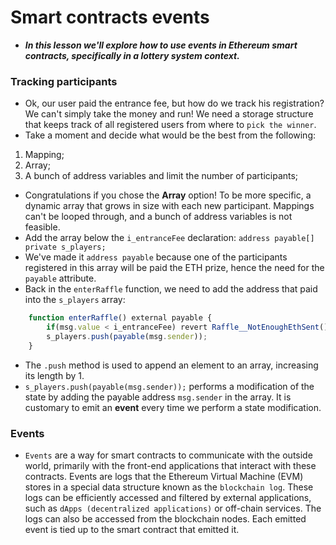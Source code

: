 # Smart contracts events
- ***In this lesson we'll explore how to use events in Ethereum smart contracts, specifically in a lottery system context.***

### Tracking participants
- Ok, our user paid the entrance fee, but how do we track his registration? We can't simply take the money and run! We need a storage structure that keeps track of all registered users from where to `pick the winner`.
- Take a moment and decide what would be the best from the following:
1. Mapping;
2. Array;
3. A bunch of address variables and limit the number of participants;

- Congratulations if you chose the **Array** option! To be more specific, a dynamic array that grows in size with each new participant. Mappings can't be looped through, and a bunch of address variables is not feasible.
- Add the array below the `i_entranceFee` declaration: `address payable[] private s_players;`
- We've made it `address payable` because one of the participants registered in this array will be paid the ETH prize, hence the need for the `payable` attribute.
- Back in the `enterRaffle` function, we need to add the address that paid into the `s_players` array:
```javascript
    function enterRaffle() external payable {
        if(msg.value < i_entranceFee) revert Raffle__NotEnoughEthSent();
        s_players.push(payable(msg.sender));
    }
```

- The `.push` method is used to append an element to an array, increasing its length by 1.
- `s_players.push(payable(msg.sender));` performs a modification of the state by adding the payable address `msg.sender` in the array. It is customary to emit an **event** every time we perform a state modification.

### Events
- `Events` are a way for smart contracts to communicate with the outside world, primarily with the front-end applications that interact with these contracts. Events are logs that the Ethereum Virtual Machine (EVM) stores in a special data structure known as the `blockchain log`. These logs can be efficiently accessed and filtered by external applications, such as `dApps (decentralized applications)` or off-chain services. The logs can also be accessed from the blockchain nodes. Each emitted event is tied up to the smart contract that emitted it.

